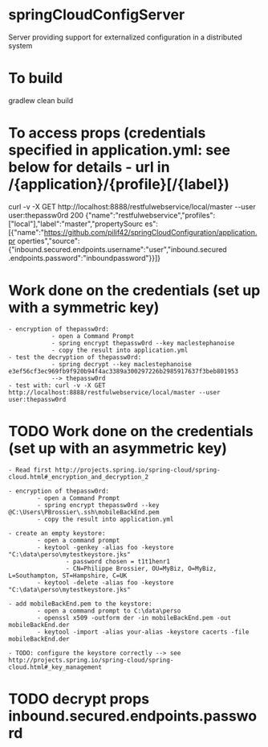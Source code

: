 # springCloudConfigServer
Server providing support for externalized configuration in a distributed system


# To build
gradlew clean build


# To access props (credentials specified in application.yml: see below for details - url in /{application}/{profile}[/{label})
curl -v -X GET http://localhost:8888/restfulwebservice/local/master --user user:thepassw0rd
200 {"name":"restfulwebservice","profiles":["local"],"label":"master","propertySourc
    es":[{"name":"https://github.com/pilif42/springCloudConfiguration/application.pr
    operties","source":{"inbound.secured.endpoints.username":"user","inbound.secured
    .endpoints.password":"inboundpassword"}}]}


# Work done on the credentials (set up with a symmetric key)
    - encryption of thepassw0rd:
                - open a Command Prompt
                - spring encrypt thepassw0rd --key maclestephanoise
                - copy the result into application.yml
    - test the decryption of thepassw0rd:
                - spring decrypt --key maclestephanoise e3ef56cf3ec969fb9f920b94f4ac3389a300297226b2985917637f3beb801953
                --> thepassw0rd
    - test with: curl -v -X GET http://localhost:8888/restfulwebservice/local/master --user user:thepassw0rd


# TODO Work done on the credentials (set up with an asymmetric key)
    - Read first http://projects.spring.io/spring-cloud/spring-cloud.html#_encryption_and_decryption_2

    - encryption of thepassw0rd:
            - open a Command Prompt
            - spring encrypt thepassw0rd --key @C:\Users\PBrossier\.ssh\mobileBackEnd.pem
            - copy the result into application.yml

    - create an empty keystore:
            - open a command prompt
            - keytool -genkey -alias foo -keystore "C:\data\perso\mytestkeystore.jks"
                    - password chosen = t1t1henr1
                    - CN=Philippe Brossier, OU=MyBiz, O=MyBiz, L=Southampton, ST=Hampshire, C=UK
            - keytool -delete -alias foo -keystore "C:\data\perso\mytestkeystore.jks"

    - add mobileBackEnd.pem to the keystore:
            - open a command prompt to C:\data\perso
            - openssl x509 -outform der -in mobileBackEnd.pem -out mobileBackEnd.der
            - keytool -import -alias your-alias -keystore cacerts -file mobileBackEnd.der

    - TODO: configure the keystore correctly --> see http://projects.spring.io/spring-cloud/spring-cloud.html#_key_management


# TODO decrypt props inbound.secured.endpoints.password
